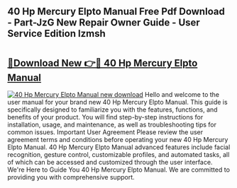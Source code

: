 ## 40 Hp Mercury Elpto Manual Free Pdf Download - Part-JzG New Repair Owner Guide - User Service Edition lzmsh

# <h2><a href="http://bc61377.oget.top/?id=40+Hp+Mercury+Elpto+Manual">🔗Download New 👉🔴 40 Hp Mercury Elpto Manual</a></h2>

[![40 Hp Mercury Elpto Manual new download](https://i.imgur.com/5g1atiW.png)](http://bc61377.oget.top/?id=40+Hp+Mercury+Elpto+Manual)
Hello and welcome to the user manual for your brand new 40 Hp Mercury Elpto Manual. This guide is specifically designed to familiarize you with the features, functions, and benefits of your product. You will find step-by-step instructions for installation, usage, and maintenance, as well as troubleshooting tips for common issues. Important User Agreement Please review the user agreement terms and conditions before operating your new 40 Hp Mercury Elpto Manual. 40 Hp Mercury Elpto Manual advanced features include facial recognition, gesture control, customizable profiles, and automated tasks, all of which can be accessed and customized through the user interface. We're Here to Guide You 40 Hp Mercury Elpto Manual. We are committed to providing you with comprehensive support.
